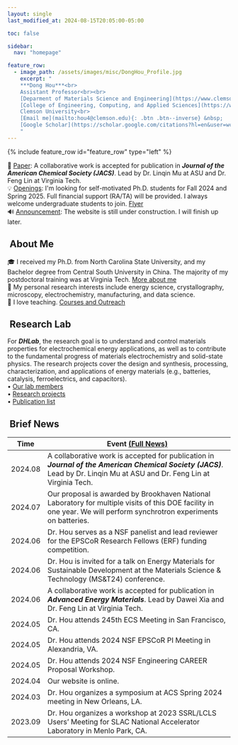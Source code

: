```yaml
---
layout: single
last_modified_at: 2024-08-15T20:05:00-05:00

toc: false

sidebar:
  nav: "homepage"

feature_row:
  - image_path: /assets/images/misc/DongHou_Profile.jpg
    excerpt: "
    ***Dong Hou***<br>
    Assistant Professor<br><br>
    [Deparment of Materials Science and Engineering](https://www.clemson.edu/cecas/departments/mse/index.html)(MSE)<br>
    [College of Engineering, Computing, and Applied Sciences](https://www.clemson.edu/cecas/index.html) (CECAS)<br>
    Clemson University<br>
    [Email me](mailto:hou4@clemson.edu){: .btn .btn--inverse} &nbsp;
    [Google Scholar](https://scholar.google.com/citations?hl=en&user=wc392IUAAAAJ){: .btn .btn--inverse}
    "
---
```

{% include feature_row id="feature_row" type="left" %}
<!-- Latest news, sync with brief-news section-->
<!-- Update the dates on header section-->
<div class="notice--success">
  📝 <a href="/index.html#brief-news">Paper</a>: A collaborative work is accepted for publication in <b><em>Journal of the American Chemical Society (JACS)</em></b>. Lead by Dr. Linqin Mu at ASU and Dr. Feng Lin at Virginia Tech.<br>
  💡 <a href="/group/index.html">Openings</a>: I'm looking for self-motivated Ph.D. students for Fall 2024 and Spring 2025. Full financial support (RA/TA) will be provided. I always welcome undergraduate students to join. <a href="/assets/Openings.pdf">Flyer</a><br>
  🔊 <a href="/index.html#brief-news">Announcement</a>: The website is still under construction. I will finish up later.<br>
</div>

## <i class="fa fa-feather-alt fa-fw"></i>&nbsp;About Me
🎓 I received my Ph.D. from North Carolina State University, and my Bachelor degree from Central South University in China. The majority of my postdoctoral training was at Virginia Tech. <a href="/bio/index.html">More about me</a><br>
🔬 My personal research interests include energy science, crystallography, microscopy, electrochemistry, manufacturing, and data science.<br>
📘 I love teaching. <a href="/teaching/index.html">Courses and Outreach</a><br>

## <i class="fa fa-layer-group fa-fw"></i>&nbsp;Research Lab
For <b><em>DHLab</em></b>, the research goal is to understand and control materials properties for electrochemical energy applications, as well as to contribute to the fundamental progress of materials electrochemistry and solid-state physics. The research projects cover the design and synthesis, processing, characterization, and applications of energy materials (e.g., batteries, catalysis, ferroelectrics, and capacitors).<br>
&bull;&nbsp;<a href="/group/index.html">Our lab members</a><br>
&bull;&nbsp;<a href="/research/index.html">Research projects</a><br>
&bull;&nbsp;<a href="/products/index.html">Publication list</a><br>

## <i class="fa fa-seedling fa-fw"></i>&nbsp;Brief News
<table>
  <thead><tr><th>Time</th><th>Event&nbsp;<a href="/posts/index.html">(Full News)</a></th></tr></thead>
  <tbody>
    <!-- <tr><td>2024.09</td><td>text</td></tr> -->
    <tr><td>2024.08</td><td>A collaborative work is accepted for publication in <b><em>Journal of the American Chemical Society (JACS)</em></b>. Lead by Dr. Linqin Mu at ASU and Dr. Feng Lin at Virginia Tech.</td></tr>
    <tr><td>2024.07</td><td>Our proposal is awarded by Brookhaven National Laboratory for multiple visits of this DOE facility in one year. We will perform synchrotron experiments on batteries.</td></tr>
    <tr><td>2024.06</td><td>Dr. Hou serves as a NSF panelist and lead reviewer for the EPSCoR Research Fellows (ERF) funding competition.</td></tr>
    <tr><td>2024.06</td><td>Dr. Hou is invited for a talk on Energy Materials for Sustainable Development at the Materials Science & Technology (MS&T24) conference.</td></tr>
    <tr><td>2024.06</td><td>A collaborative work is accepted for publication in <b><em>Advanced Energy Materials</em></b>. Lead by Dawei Xia and Dr. Feng Lin at Virginia Tech. </td></tr>
    <tr><td>2024.05</td><td>Dr. Hou attends 245th ECS Meeting in San Francisco, CA.</td></tr>
    <tr><td>2024.05</td><td>Dr. Hou attends 2024 NSF EPSCoR PI Meeting in Alexandria, VA.</td></tr>
    <tr><td>2024.05</td><td>Dr. Hou attends 2024 NSF Engineering CAREER Proposal Workshop.</td></tr>
    <tr><td>2024.04</td><td>Our website is online.</td></tr>
    <tr><td>2024.03</td><td>Dr. Hou organizes a symposium at ACS Spring 2024 meeting in New Orleans, LA.</td></tr>
    <tr><td>2023.09</td><td>Dr. Hou organizes a workshop at 2023 SSRL/LCLS Users’ Meeting for SLAC National Accelerator Laboratory in Menlo Park, CA.</td></tr>
  </tbody>
</table>
<!-- <tr><td>2024.01</td><td>Dr. Hou joines Department of Materials Science and Engineering, Clemson University</td></tr> -->
